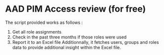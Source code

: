 # AAD PIM Access review (for free)
The script provided works as follows : 
1. Get all role assignments
2. Check in the past three months if those roles were used
3. Report it to an Excel file
Additionnally, it fetches users, groups and roles data to provide additional insight within the Excel file.
